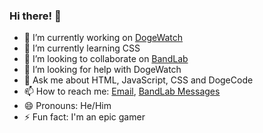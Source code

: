 ### Hi there! 👋

- 🔭 I’m currently working on [DogeWatch](https://doggegamingtime.github.io/dogewatch/)
- 🌱 I’m currently learning CSS
- 👯 I’m looking to collaborate on [BandLab](https://bandlab.com/doggegaming)
- 🤔 I’m looking for help with DogeWatch
- 💬 Ask me about HTML, JavaScript, CSS and DogeCode
- 📫 How to reach me: [Email](mailto:lees83596@gmail.com), [BandLab Messages](https://bandlab.com/doggegaming)
- 😄 Pronouns: He/Him
- ⚡ Fun fact: I'm an epic gamer
